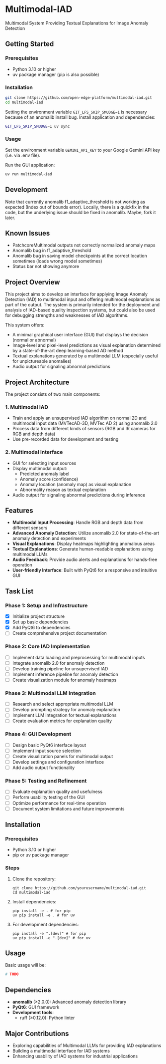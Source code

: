 # Multimodal-IAD

Multimodal System Providing Textual Explanations for Image Anomaly Detection


## Getting Started

### Prerequisites

- Python 3.10 or higher
- uv package manager (pip is also possible)

### Installation
```bash
git clone https://github.com/open-edge-platform/multimodal-iad.git
cd multimodal-iad
```

Setting the environment variable `GIT_LFS_SKIP_SMUDGE=1` is necessary because of an anomalib install bug.
Install application and dependencies:
```bash
GIT_LFS_SKIP_SMUDGE=1 uv sync
```

### Usage
Set the environment variable `GEMINI_API_KEY` to your Google Gemini API key (i.e. via .env file).

Run the GUI application:
```bash
uv run multimodal-iad
```

## Development
Note that currently anomalib f1_adaptive_threshold is not working as expected (Index out of bounds error).
Locally, there is a quickfix in the code, but the underlying issue should be fixed in anomalib.
Maybe, fork it later.


## Known Issues
- PatchcoreMultimodal outputs not correctly normalized anomaly maps
- Anomalib bug in f1_adaptive_threshold
- Anomalib bug in saving model checkpoints at the correct location sometimes (loads wrong model sometimes)
- Status bar not showing anymore


## Project Overview

This project aims to develop an interface for applying Image Anomaly Detection (IAD) to multimodal input and offering multimodal explanations as part of the output. 
The system is primarily intended for the deployment and analysis of IAD-based quality inspection systems, but could also be used for debugging strengths and weaknesses of IAD algorithms.

This system offers:
- A minimal graphical user interface (GUI) that displays the decision (normal or abnormal)
- Image-level and pixel-level predictions as visual explanation determined by a state-of-the-art deep learning-based AD method
- Textual explanations generated by a multimodal LLM (especially useful for unpictureable anomalies)
- Audio output for signaling abnormal predictions

## Project Architecture

The project consists of two main components:

### 1. Multimodal IAD
- Train and apply an unsupervised IAD algorithm on normal 2D and multimodal input data (MVTecAD-3D, MVTec AD 2) using anomalib 2.0
- Process data from different kinds of sensors (RGB and IR cameras for RGB and depth data)
- Use pre-recorded data for development and testing

### 2. Multimodal Interface
- GUI for selecting input sources
- Display multimodal output:
  - Predicted anomaly label
  - Anomaly score (confidence)
  - Anomaly location (anomaly map) as visual explanation
  - Abnormality reason as textual explanation
- Audio output for signaling abnormal predictions during inference

## Features

- **Multimodal Input Processing**: Handle RGB and depth data from different sensors
- **Advanced Anomaly Detection**: Utilize anomalib 2.0 for state-of-the-art anomaly detection and experiments
- **Visual Explanations**: Display heatmaps highlighting anomalous areas
- **Textual Explanations**: Generate human-readable explanations using multimodal LLMs
- **Audio Feedback**: Provide audio alerts and explanations for hands-free operation
- **User-friendly Interface**: Built with PyQt6 for a responsive and intuitive GUI

## Task List

### Phase 1: Setup and Infrastructure
- [x] Initialize project structure
- [x] Set up basic dependencies
- [x] Add PyQt6 to dependencies
- [ ] Create comprehensive project documentation

### Phase 2: Core IAD Implementation
- [ ] Implement data loading and preprocessing for multimodal inputs
- [ ] Integrate anomalib 2.0 for anomaly detection
- [ ] Develop training pipeline for unsupervised IAD
- [ ] Implement inference pipeline for anomaly detection
- [ ] Create visualization module for anomaly heatmaps

### Phase 3: Multimodal LLM Integration
- [ ] Research and select appropriate multimodal LLM
- [ ] Develop prompting strategy for anomaly explanation
- [ ] Implement LLM integration for textual explanations
- [ ] Create evaluation metrics for explanation quality

### Phase 4: GUI Development
- [ ] Design basic PyQt6 interface layout
- [ ] Implement input source selection
- [ ] Create visualization panels for multimodal output
- [ ] Develop settings and configuration interface
- [ ] Add audio output functionality

### Phase 5: Testing and Refinement
- [ ] Evaluate explanation quality and usefulness
- [ ] Perform usability testing of the GUI
- [ ] Optimize performance for real-time operation
- [ ] Document system limitations and future improvements

## Installation

### Prerequisites
- Python 3.10 or higher
- pip or uv package manager

### Steps
1. Clone the repository:
   ```
   git clone https://github.com/yourusername/multimodal-iad.git
   cd multimodal-iad
   ```

2. Install dependencies:
   ```
   pip install -e . # for pip
   uv pip install -e . # for uv
   ```

3. For development dependencies:
   ```
   pip install -e ".[dev]" # for pip
   uv pip install -e ".[dev]" # for uv
   ```

## Usage
Basic usage will be:

```python
# TODO
```

## Dependencies

- **anomalib** (≥2.0.0): Advanced anomaly detection library
- **PyQt6**: GUI framework
- **Development tools**:
  - ruff (≥0.12.0): Python linter

## Major Contributions

- Exploring capabilities of Multimodal LLMs for providing IAD explanations
- Building a multimodal interface for IAD systems
- Enhancing usability of IAD systems for industrial applications
